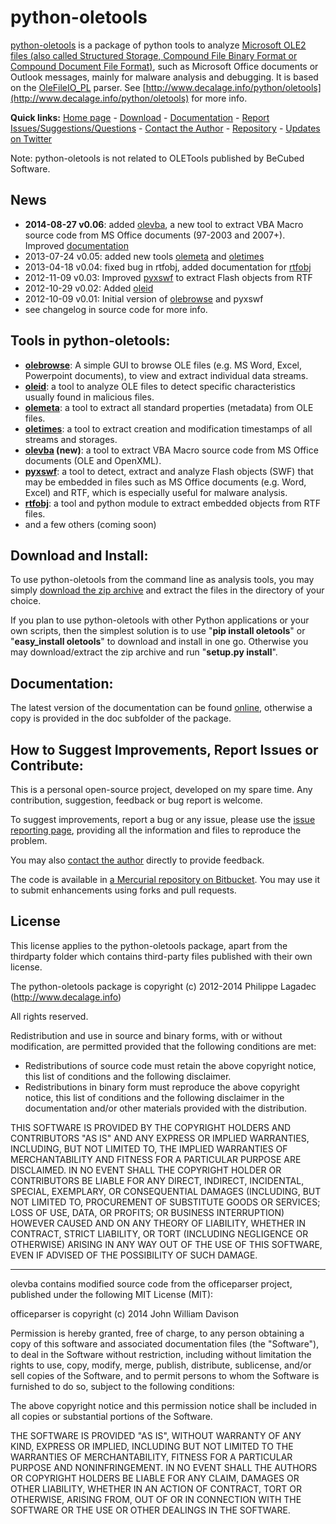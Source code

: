 python-oletools
===============

[python-oletools](http://www.decalage.info/python/oletools) is a package of python tools to analyze [Microsoft OLE2 files (also called Structured Storage, Compound File Binary Format or Compound Document File Format)](http://en.wikipedia.org/wiki/Compound_File_Binary_Format), such as Microsoft Office documents or Outlook messages, mainly for malware analysis and debugging. It is based on the [OleFileIO_PL](http://www.decalage.info/python/olefileio) parser. See [http://www.decalage.info/python/oletools](http://www.decalage.info/python/oletools) for more info.  

**Quick links:** [Home page](http://www.decalage.info/python/oletools) - [Download](https://bitbucket.org/decalage/oletools/downloads) - [Documentation](https://bitbucket.org/decalage/oletools/wiki) - [Report Issues/Suggestions/Questions](https://bitbucket.org/decalage/oletools/issues?status=new&status=open) - [Contact the Author](http://decalage.info/contact) - [Repository](https://bitbucket.org/decalage/oletools) - [Updates on Twitter](https://twitter.com/decalage2)

Note: python-oletools is not related to OLETools published by BeCubed Software.

News
----

- **2014-08-27 v0.06**: added [olevba](https://bitbucket.org/decalage/oletools/wiki/olevba), a new tool to extract VBA Macro source code from MS Office documents (97-2003 and 2007+). Improved [documentation](https://bitbucket.org/decalage/oletools/wiki)
- 2013-07-24 v0.05: added new tools [olemeta](https://bitbucket.org/decalage/oletools/wiki/olemeta) and [oletimes](https://bitbucket.org/decalage/oletools/wiki/oletimes)
- 2013-04-18 v0.04: fixed bug in rtfobj, added documentation for [rtfobj](https://bitbucket.org/decalage/oletools/wiki/rtfobj)
- 2012-11-09 v0.03: Improved [pyxswf](https://bitbucket.org/decalage/oletools/wiki/pyxswf) to extract Flash objects from RTF
- 2012-10-29 v0.02: Added [oleid](https://bitbucket.org/decalage/oletools/wiki/oleid)
- 2012-10-09 v0.01: Initial version of [olebrowse](https://bitbucket.org/decalage/oletools/wiki/olebrowse) and pyxswf
- see changelog in source code for more info.


Tools in python-oletools:
-------------------------

- **[olebrowse](https://bitbucket.org/decalage/oletools/wiki/olebrowse)**: A simple GUI to browse OLE files (e.g. MS Word, Excel, Powerpoint documents), to
  view and extract individual data streams.
- **[oleid](https://bitbucket.org/decalage/oletools/wiki/oleid)**: a tool to analyze OLE files to detect specific characteristics usually found in malicious files.
- **[olemeta](https://bitbucket.org/decalage/oletools/wiki/olemeta)**: a tool to extract all standard properties (metadata) from OLE files.
- **[oletimes](https://bitbucket.org/decalage/oletools/wiki/oletimes)**: a tool to extract creation and modification timestamps of all streams and storages.
- **[olevba](https://bitbucket.org/decalage/oletools/wiki/olevba) (new)**: a tool to extract VBA Macro source code from MS Office documents (OLE and OpenXML).
- **[pyxswf](https://bitbucket.org/decalage/oletools/wiki/pyxswf)**: a tool to detect, extract and analyze Flash objects (SWF) that may
  be embedded in files such as MS Office documents (e.g. Word, Excel) and RTF,
  which is especially useful for malware analysis.
- **[rtfobj](https://bitbucket.org/decalage/oletools/wiki/rtfobj)**: a tool and python module to extract embedded objects from RTF files.
- and a few others (coming soon)

Download and Install:
---------------------

To use python-oletools from the command line as analysis tools, you may simply [download the zip archive](https://bitbucket.org/decalage/oletools/downloads) and extract the files in the directory of your choice.

If you plan to use python-oletools with other Python applications or your own scripts, then the simplest solution is to use "**pip install oletools**" or "**easy_install oletools**" to download and install in one go. Otherwise you may download/extract the zip archive and run "**setup.py install**". 

Documentation:
--------------

The latest version of the documentation can be found [online](https://bitbucket.org/decalage/oletools/wiki), otherwise a copy is provided in the doc subfolder of the package.


How to Suggest Improvements, Report Issues or Contribute:
---------------------------------------------------------

This is a personal open-source project, developed on my spare time. Any contribution, suggestion, feedback or bug report is welcome.

To suggest improvements, report a bug or any issue, please use the [issue reporting page](https://bitbucket.org/decalage/olefileio_pl/issues?status=new&status=open), providing all the information and files to reproduce the problem. 

You may also [contact the author](http://decalage.info/contact) directly to provide feedback.

The code is available in [a Mercurial repository on Bitbucket](https://bitbucket.org/decalage/oletools). You may use it to submit enhancements using forks and pull requests.

License
-------

This license applies to the python-oletools package, apart from the thirdparty folder which contains third-party files published with their own license.

The python-oletools package is copyright (c) 2012-2014 Philippe Lagadec (http://www.decalage.info)

All rights reserved.

Redistribution and use in source and binary forms, with or without modification,
are permitted provided that the following conditions are met:

 * Redistributions of source code must retain the above copyright notice, this
   list of conditions and the following disclaimer.
 * Redistributions in binary form must reproduce the above copyright notice,
   this list of conditions and the following disclaimer in the documentation
   and/or other materials provided with the distribution.

THIS SOFTWARE IS PROVIDED BY THE COPYRIGHT HOLDERS AND CONTRIBUTORS "AS IS" AND
ANY EXPRESS OR IMPLIED WARRANTIES, INCLUDING, BUT NOT LIMITED TO, THE IMPLIED
WARRANTIES OF MERCHANTABILITY AND FITNESS FOR A PARTICULAR PURPOSE ARE
DISCLAIMED. IN NO EVENT SHALL THE COPYRIGHT HOLDER OR CONTRIBUTORS BE LIABLE
FOR ANY DIRECT, INDIRECT, INCIDENTAL, SPECIAL, EXEMPLARY, OR CONSEQUENTIAL
DAMAGES (INCLUDING, BUT NOT LIMITED TO, PROCUREMENT OF SUBSTITUTE GOODS OR
SERVICES; LOSS OF USE, DATA, OR PROFITS; OR BUSINESS INTERRUPTION) HOWEVER
CAUSED AND ON ANY THEORY OF LIABILITY, WHETHER IN CONTRACT, STRICT LIABILITY,
OR TORT (INCLUDING NEGLIGENCE OR OTHERWISE) ARISING IN ANY WAY OUT OF THE USE
OF THIS SOFTWARE, EVEN IF ADVISED OF THE POSSIBILITY OF SUCH DAMAGE.


----------

olevba contains modified source code from the officeparser project, published
under the following MIT License (MIT):

officeparser is copyright (c) 2014 John William Davison

Permission is hereby granted, free of charge, to any person obtaining a copy
of this software and associated documentation files (the "Software"), to deal
in the Software without restriction, including without limitation the rights
to use, copy, modify, merge, publish, distribute, sublicense, and/or sell
copies of the Software, and to permit persons to whom the Software is
furnished to do so, subject to the following conditions:

The above copyright notice and this permission notice shall be included in all
copies or substantial portions of the Software.

THE SOFTWARE IS PROVIDED "AS IS", WITHOUT WARRANTY OF ANY KIND, EXPRESS OR
IMPLIED, INCLUDING BUT NOT LIMITED TO THE WARRANTIES OF MERCHANTABILITY,
FITNESS FOR A PARTICULAR PURPOSE AND NONINFRINGEMENT. IN NO EVENT SHALL THE
AUTHORS OR COPYRIGHT HOLDERS BE LIABLE FOR ANY CLAIM, DAMAGES OR OTHER
LIABILITY, WHETHER IN AN ACTION OF CONTRACT, TORT OR OTHERWISE, ARISING FROM,
OUT OF OR IN CONNECTION WITH THE SOFTWARE OR THE USE OR OTHER DEALINGS IN THE
SOFTWARE.
